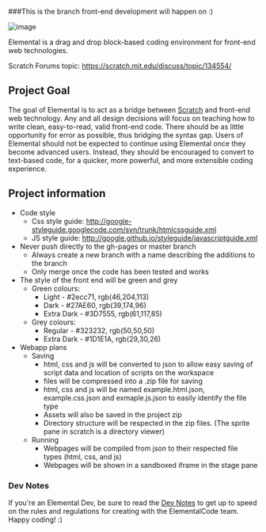 ###This is the branch front-end development will happen on :)

![image](https://cloud.githubusercontent.com/assets/5458180/8791470/4f758e90-2f29-11e5-8f29-98886c74cb52.png)

Elemental is a drag and drop block-based coding environment for front-end web technologies.

Scratch Forums topic: https://scratch.mit.edu/discuss/topic/134554/

## Project Goal
The goal of Elemental is to act as a bridge between [Scratch](http://scratch.mit.edu/) and front-end web technology. Any and all design decisions will focus on teaching how to write clean, easy-to-read, valid front-end code. There should be as little opportunity for error as possible, thus bridging the syntax gap. Users of Elemental should not be expected to continue using Elemental once they become advanced users. Instead, they should be encouraged to convert to text-based code, for a quicker, more powerful, and more extensible coding experience.


## Project information
* Code style
    * Css style guide: http://google-styleguide.googlecode.com/svn/trunk/htmlcssguide.xml
    * JS style guide: http://google.github.io/styleguide/javascriptguide.xml
* Never push directly to the gh-pages or master branch
    * Always create a new branch with a name describing the additions to the branch
    * Only merge once the code has been tested and works
* The style of the front end will be green and grey
    * Green colours:
        * Light - #2ecc71, rgb(46,204,113)
        * Dark - #27AE60, rgb(39,174,96)
        * Extra Dark - #3D7555, rgb(61,117,85)
    * Grey colours:
        * Regular - #323232, rgb(50,50,50)
        * Extra Dark - #1D1E1A, rgb(29,30,26)
* Webapp plans
    * Saving
        * html, css and js will be converted to json to allow easy saving of script data and location of scripts on the workspace
        * files will be compressed into a .zip file for saving
        * html, css and js will be named example.html.json, example.css.json and exmaple.js.json to easily identify the file type
        * Assets will also be saved in the project zip
        * Directory structure will be respected in the zip files. (The sprite pane in scratch is a directory viewer)
    * Running
        * Webpages will be compiled from json to their respected file types (html, css, and js)
        * Webpages will be shown in a sandboxed iframe in the stage pane

### Dev Notes
If you're an Elemental Dev, be sure to read the [Dev Notes](https://github.com/ElementalCode/Elemental/wiki/Dev-Notes) to get up to speed on the rules and regulations for creating with the ElementalCode team. Happy coding! :)
